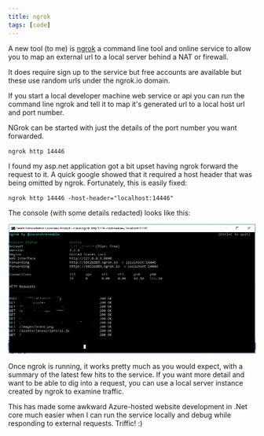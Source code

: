 ```yaml
---
title: ngrok
tags: [code]
---
```


A new tool (to me) is <a href="https://ngrok.com/">ngrok</a> a command line tool and
online service to allow you to map an external url to a local server behind a NAT or firewall.

It does require sign up to the service but free accounts are available but these use random
urls under the ngrok.io domain.

If you start a local developer machine web service or api you can run the command line ngrok
and tell it to map it's generated url to a local host url and port number.

NGrok can be started with just the details of the port number you want forwarded.

```
ngrok http 14446
```

I found my asp.net application got a bit upset having ngrok forward the request to it. A quick google showed
that it required a host header that was being omitted by ngrok. Fortunately, this is easily fixed:

```
ngrok http 14446 -host-header="localhost:14446"
```

The console (with some details redacted) looks like this:

<img src="/img/posts/ngrok/ngrok-console.webp" alt="ngrok" class="u-max-full-width" />

Once ngrok is running, it works pretty much as you would expect, with a summary of the latest
few hits to the service. If you want more detail and want to be able to dig into a request, you
can use a local server instance created by ngrok to examine traffic.

This has made some awkward Azure-hosted website development in .Net core much easier when I can run
the service locally and debug while responding to external requests. Triffic! :)
